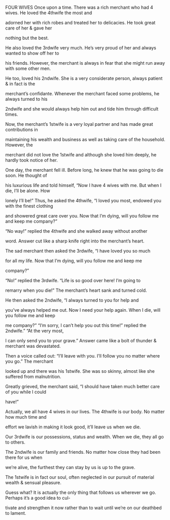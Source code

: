 


FOUR WIVES
Once upon a time. There was a rich merchant who had 4 wives. He loved
the 4thwife the most and

adorned her with rich robes and treated her to delicacies. He took great
care of her & gave her

nothing but the best.

He also loved the 3rdwife very much. He’s very proud of her and always
wanted to show off her to

his friends. However, the merchant is always in fear that she might run
away with some other men.

He too, loved his 2ndwife. She is a very considerate person, always
patient & in fact is the

merchant’s confidante. Whenever the merchant faced some problems, he
always turned to his

2ndwife and she would always help him out and tide him through difficult
times.

Now, the merchant’s 1stwife is a very loyal partner and has made great
contributions in

maintaining his wealth and business as well as taking care of the
household. However, the

merchant did not love the 1stwife and although she loved him deeply, he
hardly took notice of her.

One day, the merchant fell ill. Before long, he knew that he was going
to die soon. He thought of

his luxurious life and told himself, “Now I have 4 wives with me. But
when I die, I’ll be alone. How

lonely I’ll be!” Thus, he asked the 4thwife, “I loved you most, endowed
you with the finest clothing

and showered great care over you. Now that I’m dying, will you follow me
and keep me company?”

“No way!” replied the 4thwife and she walked away without another

word. Answer cut like a sharp knife right into the merchant’s heart.

The sad merchant then asked the 3rdwife, “I have loved you so much

for all my life. Now that I’m dying, will you follow me and keep me

company?”

“No!” replied the 3rdwife. “Life is so good over here! I’m going to

remarry when you die!” The merchant’s heart sank and turned cold.

He then asked the 2ndwife, “I always turned to you for help and

you’ve always helped me out. Now I need your help again. When I die,
will you follow me and keep

me company?” “I’m sorry, I can’t help you out this time!” replied the
2ndwife.” “At the very most,

I can only send you to your grave.” Answer came like a bolt of thunder &
merchant was devastated.

Then a voice called out: “I’ll leave with you. I’ll follow you no matter
where you go.” The merchant

looked up and there was his 1stwife. She was so skinny, almost like she
suffered from malnutrition.

Greatly grieved, the merchant said, “I should have taken much better
care of you while I could

have!”

Actually, we all have 4 wives in our lives. The 4thwife is our body. No
matter how much time and

effort we lavish in making it look good, it’ll leave us when we die.

Our 3rdwife is our possessions, status and wealth. When we die, they all
go to others.

The 2ndwife is our family and friends. No matter how close they had been
there for us when

we’re alive, the furthest they can stay by us is up to the grave.

The 1stwife is in fact our soul, often neglected in our pursuit of
material wealth & sensual pleasure.

Guess what? It is actually the only thing that follows us wherever we
go. Perhaps it’s a good idea to cul-

tivate and strengthen it now rather than to wait until we’re on our
deathbed to lament.


